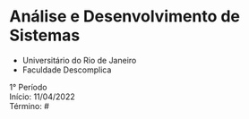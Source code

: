 # Análise e Desenvolvimento de Sistemas
* Universitário do Rio de Janeiro
* Faculdade Descomplica

1° Período <br>
Início: 11/04/2022 <br>
Término: #
